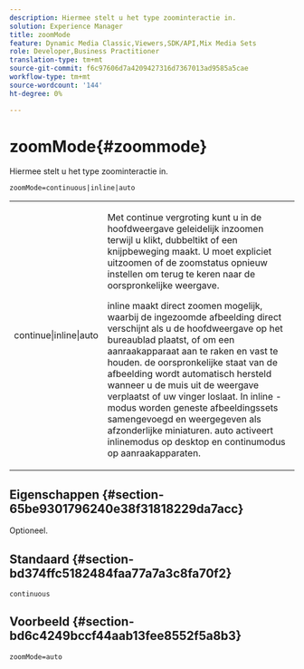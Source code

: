 ```yaml
---
description: Hiermee stelt u het type zoominteractie in.
solution: Experience Manager
title: zoomMode
feature: Dynamic Media Classic,Viewers,SDK/API,Mix Media Sets
role: Developer,Business Practitioner
translation-type: tm+mt
source-git-commit: f6c97606d7a4209427316d7367013ad9585a5cae
workflow-type: tm+mt
source-wordcount: '144'
ht-degree: 0%

---
```



# zoomMode{#zoommode}

Hiermee stelt u het type zoominteractie in.

`zoomMode=continuous|inline|auto`

<table id="table_E314540D347D47699C04EB80D20C0721"> 
 <tbody> 
  <tr> 
   <td colname="col1"> <p> <span class="codeph"> continue|inline|auto  </span> </p> </td> 
   <td colname="col2"> <p> <span class="codeph"> Met continue  </span> vergroting kunt u in de hoofdweergave geleidelijk inzoomen terwijl u klikt, dubbeltikt of een knijpbeweging maakt. U moet expliciet uitzoomen of de zoomstatus opnieuw instellen om terug te keren naar de oorspronkelijke weergave. </p> <p> <span class="codeph"> inline  </span> maakt direct zoomen mogelijk, waarbij de ingezoomde afbeelding direct verschijnt als u de hoofdweergave op het bureaublad plaatst, of om een aanraakapparaat aan te raken en vast te houden. de oorspronkelijke staat van de afbeelding wordt automatisch hersteld wanneer u de muis uit de weergave verplaatst of uw vinger loslaat. In <span class="codeph"> inline </span>-modus worden geneste afbeeldingssets samengevoegd en weergegeven als afzonderlijke miniaturen. <span class="codeph"> auto  </span> activeert inlinemodus op desktop en continumodus op aanraakapparaten. </p> </td> 
  </tr> 
 </tbody> 
</table>

## Eigenschappen {#section-65be9301796240e38f31818229da7acc}

Optioneel.

## Standaard {#section-bd374ffc5182484faa77a7a3c8fa70f2}

`continuous`

## Voorbeeld {#section-bd6c4249bccf44aab13fee8552f5a8b3}

`zoomMode=auto`

